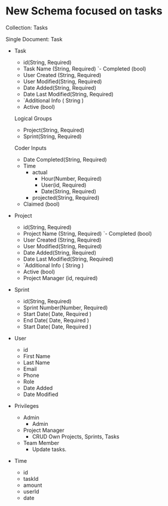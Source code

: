 # New Schema focused on tasks

Collection: Tasks

Single Document: Task

- Task
	- id(String, Required)
	- Task Name (String, Required)
	`- Completed (bool)
	- User Created (String, Required)
	- User Modified(String, Required)
	- Date Added(String, Required)
	- Date Last Modified(String, Required)
	- `Additional Info ( String )
	- Active (bool)

	Logical Groups
	- Project(String, Required)
	- Sprint(String, Required)

	Coder Inputs
	- Date Completed(String, Required)
	- Time
		- actual
			- Hour(Number, Required)
			- User(id, Required)
			- Date(String, Required)
		- projected(String, Required)
	- Claimed (bool)

- Project
	- id(String, Required)
	- Project Name (String, Required)
	`- Completed (bool)
	- User Created (String, Required)
	- User Modified(String, Required)
	- Date Added(String, Required)
	- Date Last Modified(String, Required)
	- `Additional Info ( String )
	- Active (bool)
	- Project Manager (id, required)

- Sprint
	- id(String, Required)
	- Sprint Number(Number, Required)
	- Start Date( Date, Required )
	- End Date( Date, Required )
	- Start Date( Date, Required )

- User
	- id
	- First Name
	- Last Name
	- Email
	- Phone
	- Role
	- Date Added
	- Date Modified

- Privileges
	- Admin
		- Admin
	- Project Manager
		- CRUD Own Projects, Sprints, Tasks
	- Team Member
		- Update tasks.


- Time
	- id
	- taskId
	- amount
	- userId
	- date
